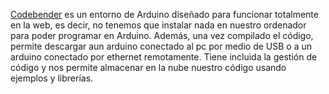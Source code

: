 [Codebender](http://codebender.cc/) es un entorno de Arduino diseñado
para funcionar totalmente en la web, es decir, no tenemos que instalar
nada en nuestro ordenador para poder programar en Arduino. Además, una
vez compilado el código, permite descargar aun arduino conectado al pc
por medio de USB o a un arduino conectado por ethernet remotamente.
Tiene incluida la gestión de código y nos permite almacenar en la nube
nuestro código usando ejemplos y librerías.
